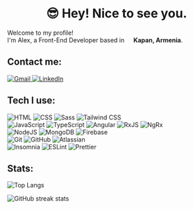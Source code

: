 <h1 align="center">😎 Hey! Nice to see you.</h1>

<p>
 Welcome to my profile! </br> I'm Alex, a Front-End Developer based in 
 <img src="https://cdn-icons-png.flaticon.com/512/5922/5922033.png" width="13"/>
 <b>Kapan, Armenia</b>.
</p>

## Contact me:

<a href="mailto:alex.aghamyan.work@gmail.com" target="_blank">
 <img alt="Gmail" src="https://img.shields.io/badge/Gmail-EA4335.svg?&style=for-the-badge&logo=gmail&logoColor=white" />
</a>
<a href="https://www.linkedin.com/in/alex-aghamyan" target="_blank">
 <img alt="LinkedIn" src="https://img.shields.io/badge/linkedin-%230077B5.svg?&style=for-the-badge&logo=linkedin&logoColor=white" />
</a>

## Tech I use:

<p>
 <img alt="HTML" src="https://img.shields.io/badge/-HTML5-E34F26?style=flat-square&logo=html5&logoColor=white" />
 <img alt="CSS" src="https://img.shields.io/badge/-CSS3-1572B6?style=flat-square&logo=css3&logoColor=white" />
 <img alt="Sass" src="https://img.shields.io/badge/-Sass-CC6699?style=flat-square&logo=sass&logoColor=white" />
 <img alt="Tailwind CSS" src="https://img.shields.io/badge/-Tailwind CSS-06B6D4?style=flat-square&logo=tailwindcss&logoColor=white" />
 </br>
 <img alt="JavaScript" src="https://img.shields.io/badge/-JavaScript-F7DF1E?style=flat-square&logo=javascript&logoColor=white" />
 <img alt="TypeScript" src="https://img.shields.io/badge/-TypeScript-3178C6?style=flat-square&logo=typeScript&logoColor=white" />
 <img alt="Angular" src="https://img.shields.io/badge/-Angular-DD0031?style=flat-square&logo=angular&logoColor=white" />
 <img alt="RxJS" src="https://img.shields.io/badge/-RxJS-B7178C?style=flat-square&logo=reactivex&logoColor=white" />
 <img alt="NgRx" src="https://img.shields.io/badge/-NgRx-ba2bd2?style=flat-square&logo=redux&logoColor=white" />
 </br>
 <img alt="NodeJS" src="https://img.shields.io/badge/-NodeJS-43853d?style=flat-square&logo=node.js&logoColor=white" />
 <img alt="MongoDB" src="https://img.shields.io/badge/-MongoDB-13aa52?style=flat-square&logo=mongodb&logoColor=white" />
 <img alt="Firebase" src="https://img.shields.io/badge/-Firebase-FFCA28?style=flat-square&logo=firebase&logoColor=white" />
 </br>
 <img alt="Git" src="https://img.shields.io/badge/-Git-F05032?style=flat-square&logo=git&logoColor=white" />
 <img alt="GitHub" src="https://img.shields.io/badge/-GitHub-181717?style=flat-square&logo=github&logoColor=white" />
 <img alt="Atlassian" src="https://img.shields.io/badge/-Atlassian-0052CC?style=flat-square&logo=atlassian&logoColor=white" />
 </br>
 <img alt="Insomnia" src="https://img.shields.io/badge/-Insomnia-4000BF?style=flat-square&logo=insomnia&logoColor=white" />
 <img alt="ESLint" src="https://img.shields.io/badge/-ESLint-4B32C3?style=flat-square&logo=eslint&logoColor=white" />
 <img alt="Prettier" src="https://img.shields.io/badge/-Prettier-F7B93E?style=flat-square&logo=prettier&logoColor=white" />
</p>
 
 ## Stats:

![Top Langs](https://github-readme-stats.vercel.app/api/top-langs/?username=alex-aghamyan&show_icons=true&locale=en&layout=compact&theme=prussian)

![GitHub streak stats](https://github-readme-streak-stats.herokuapp.com/?user=alex-aghamyan&theme=prussian) 
